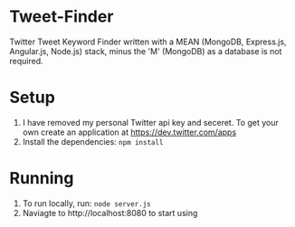 Tweet-Finder
============

Twitter Tweet Keyword Finder written with a MEAN (MongoDB, Express.js, Angular.js, Node.js) stack, minus the 'M' (MongoDB) as a database is not required.

Setup
============

1. I have removed my personal Twitter api key and seceret. To get your own create an application at https://dev.twitter.com/apps
2. Install the dependencies: `npm install`

Running
============

1. To run locally, run: `node server.js`
2. Naviagte to http://localhost:8080 to start using


